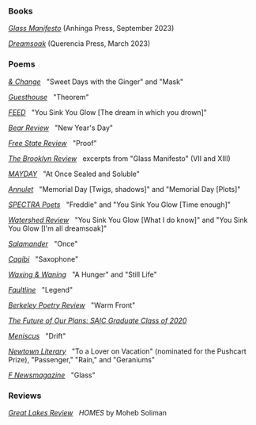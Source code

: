 ### B﻿ooks

*[G﻿lass Manifesto](/glass-manifesto)* (Anhinga Press, September 2023)

*[D﻿reamsoak](/dreamsoak)* (Querencia Press, March 2023)

### Poems

*[&﻿ Change](https://www.andchangepoetry.com/issues/p/no-4)*&nbsp;&nbsp; "Sweet Days with the Ginger" and "Mask"

*[G﻿uesthouse](https://www.guesthouselit.com/i11-russo-will-poetry)*&nbsp;&nbsp; "Theorem"

*[F﻿EED](https://feedlitmag.com/2023/01/27/issue-3-7/)*&nbsp;&nbsp; "You Sink You Glow \[The dream in which you drown]"

*[B﻿ear Review](https://www.bearreview.com/will-russo)*&nbsp;&nbsp; "New Year's Day"

*[Free State Review](https://freestatereview.com/product/issue-15/)*&nbsp;&nbsp; "Proof"

*[The Brooklyn Review](https://www.bkreview.org/poetry/two-poems-from-glass-manifesto-will-russo/)*&nbsp;&nbsp; excerpts from "Glass Manifesto" (VII and XIII)

*[MAYDAY](https://maydaymagazine.com/at-once-sealed-and-soluble-by-will-russo/)*&nbsp;&nbsp; "At Once Sealed and Soluble"

*[Annulet](https://annuletpoeticsjournal.com/Will-Russo-Memorial-Day-twigs-shadows)*&nbsp;&nbsp; "Memorial Day \[Twigs, shadows]" and "Memorial Day \[Plots]"

*[SPECTRA Poets](https://spectrapoets.org/You-Sink-You-Glow-by-Will-Russo)*&nbsp;&nbsp; "Freddie" and "You Sink You Glow \[Time enough]"

*[Watershed Review](https://watershedreview.com/poetry/will-russo/)*&nbsp;&nbsp; "You Sink You Glow \[What I do know]" and "You Sink You Glow \[I'm all dreamsoak]"

*[Salamander](https://salamandermag.org/once/)*&nbsp;&nbsp; "Once"

*[Cagibi](https://cagibilit.com/saxophone-2/)*&nbsp;&nbsp; "Saxophone"

*[Waxing & Waning](https://www.waxingandwaning.org/issue-06/)*&nbsp;&nbsp; "A Hunger" and "Still Life"

*[Faultline](https://faultline.sites.uci.edu/archive-issues/)*&nbsp;&nbsp; "Legend"

*[Berkeley Poetry Review](https://www.ocf.berkeley.edu/~bpr/past-issues/50th-issue/)*&nbsp;&nbsp; "Warm Front"

*[The Future of Our Plans: SAIC Graduate Class of 2020](https://sites.saic.edu/gradshow2020/artists/will-russo/)*

*[Meniscus](https://uploads.documents.cimpress.io/v1/uploads/37825af9-abf2-4839-a46b-9b750b98d3f9~110/original?tenant=vbu-digital)*&nbsp;&nbsp; "Drift"

*[Newtown Literary](https://drive.google.com/file/d/1WBx81JZbgQZMAoz5xDNvT3YNFNGzRcMc/view?usp=drive_link)*&nbsp;&nbsp; "To a Lover on Vacation" (nominated for the Pushcart Prize), "Passenger," "Rain," and "Geraniums"

*[F Newsmagazine](https://fnewsmagazine.com/backissues/#flipbook-issue_2019_05_May/)*&nbsp;&nbsp; "Glass"

### Reviews

*[Great Lakes Review](https://greatlakesreview.org/review-homes-moheb-soliman/)*&nbsp;&nbsp; *HOMES* by Moheb Soliman